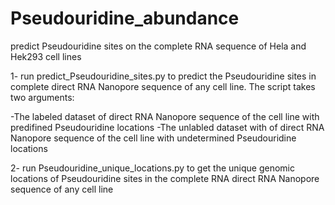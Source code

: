 # Pseudouridine_abundance
predict Pseudouridine sites on the complete RNA sequence of Hela and Hek293 cell lines

1- run predict_Pseudouridine_sites.py to predict the Pseudouridine sites in complete direct RNA Nanopore sequence of any cell line. The script takes two arguments:

-The labeled dataset of direct RNA Nanopore sequence of the cell line with predifined Pseudouridine locations
-The unlabled dataset with of direct RNA Nanopore sequence of the cell line with undetermined Pseudouridine locations

2- run Pseudouridine_unique_locations.py to get  the unique genomic locations of Pseudouridine sites in the complete RNA direct RNA Nanopore sequence of any cell line
